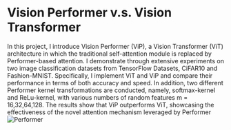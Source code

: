 # Vision Performer v.s. Vision Transformer
In this project, I introduce Vision Performer (ViP), a Vision Transformer (ViT) architecture in which the traditional self-attention module is replaced by Performer-based attention. I demonstrate through extensive experiments on two image classification datasets from TensorFlow Datasets, CiFAR10 and Fashion-MNIST. Specifically, I implement ViT and ViP and compare their performance in terms of both accuracy and speed. In addition, two different Performer kernel transformations are conducted, namely, softmax-kernel and ReLu-kernel, with various numbers of random features m = 16,32,64,128. The results show that ViP outperforms ViT, showcasing the effectiveness of the novel attention mechanism leveraged by Performer
<img src="https://imgur.com/kHzbEYA" alt="Performer">
